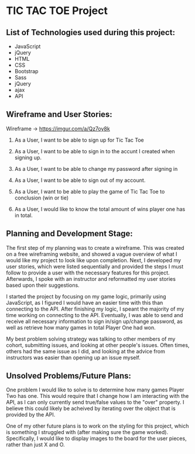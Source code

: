 # TIC TAC TOE Project

## List of Technologies used during this project:

- JavaScript
- jQuery
- HTML
- CSS
- Bootstrap
- Sass
- jQuery
- ajax
- API

## Wireframe and User Stories:

Wireframe -> https://imgur.com/a/Qz7oy8k

1.  As a User, I want to be able to sign up for Tic Tac Toe

2.  As a User, I want to be able to sign in to the accunt I created when signing up.

3.  As a User, I want to be able to change my password after signing in

4.  As a User, I want to be able to sign out of my account.

5.  As a User, I want to be able to play the game of Tic Tac Toe to conclusion (win or tie)

6.  As a User, I would like to know the total amount of wins player one has in total.


## Planning and Development Stage:

The first step of my planning was to create a wireframe.  This was created on a free wireframing website, and showed a vague overview of what I would like my project to look like upon completion.  Next, I developed my user stories, which were listed sequentially and provided the steps I must follow to provide a user with the necessary features for this project.  Afterwards, I spoke with an instructor and reformatted my user stories based upon their suggestions.

I started the project by focusing on my game logic, primarily using JavaScript, as I figured I would have an easier time with this than connecting to the API.  After finishing my logic, I speant the majority of my time working on connecting to the API.  Eventually, I was able to send and receive all necessary information to sign in/sign up/change password, as well as retrieve how many games in total Player One had won.

My best problem solving strategy was talking to other members of my cohort, submitting issues, and looking at other people's issues.  Often times, others had the same issue as I did, and looking at the advice from instructors was easier than opening up an issue myself.

## Unsolved Problems/Future Plans:

One problem I would like to solve is to determine how many games Player Two has one.  This would require that I change how I am interacting with the API, as I can only currently send true/false values to the "over" property.  I believe this could likely be acheived by iterating over the object that is provided by the API.

One of my other future plans is to work on the styling for this project, which is something I struggled with (after making sure the game worked).  Specifically, I would like to display images to the board for the user pieces, rather than just X and O.
